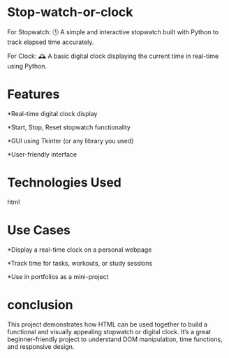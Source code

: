 # Stop-watch-or-clock
For Stopwatch:
🕒 A simple and interactive stopwatch built with Python to track elapsed time accurately.

For Clock:
🕰️ A basic digital clock displaying the current time in real-time using Python.

# Features
*Real-time digital clock display

*Start, Stop, Reset stopwatch functionality

*GUI using Tkinter (or any library you used)

*User-friendly interface

# Technologies Used
html

# Use Cases
*Display a real-time clock on a personal webpage

*Track time for tasks, workouts, or study sessions

*Use in portfolios as a mini-project

# conclusion
This project demonstrates how HTML can be used together to build a functional and visually appealing stopwatch or digital clock. It’s a great beginner-friendly project to understand DOM manipulation, time functions, and responsive design.
